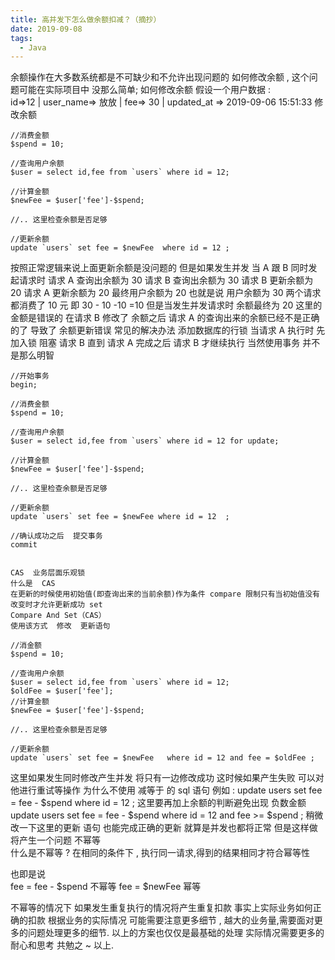 ```yaml
---
title: 高并发下怎么做余额扣减？（摘抄）
date: 2019-09-08
tags:
  - Java
---
```


余额操作在大多数系统都是不可缺少和不允许出现问题的 如何修改余额 , 这个问题可能在实际项目中 没那么简单;
如何修改余额
假设一个用户数据 :  
id⇒12 | user_name⇒ 放放 | fee⇒ 30 | updated_at ⇒ 2019-09-06 15:51:33
修改余额

```
//消费金额
$spend = 10;

//查询用户余额
$user = select id,fee from `users` where id = 12;

//计算金额
$newFee = $user['fee']-$spend;

//.. 这里检查余额是否足够

//更新余额
update `users` set fee = $newFee  where id = 12 ;
```

按照正常逻辑来说上面更新余额是没问题的
但是如果发生并发 当 A 跟 B 同时发起请求时
请求 A 查询出余额为 30
请求 B 查询出余额为 30
请求 B 更新余额为 20
请求 A 更新余额为 20
最终用户余额为 20
也就是说 用户余额为 30 两个请求都消费了 10 元 即 30 - 10 -10 =10 但是当发生并发请求时 余额最终为 20 这里的金额是错误的
在请求 B 修改了 余额之后 请求 A 的查询出来的余额已经不是正确的了 导致了 余额更新错误
常见的解决办法 添加数据库的行锁
当请求 A 执行时 先加入锁 阻塞 请求 B 直到 请求 A 完成之后 请求 B 才继续执行
当然使用事务 并不是那么明智

```
//开始事务
begin;

//消费金额
$spend = 10;

//查询用户余额
$user = select id,fee from `users` where id = 12 for update;

//计算金额
$newFee = $user['fee']-$spend;

//.. 这里检查余额是否足够

//更新余额
update `users` set fee = $newFee where id = 12  ;

//确认成功之后  提交事务
commit


CAS  业务层面乐观锁
什么是  CAS
在更新的时候使用初始值(即查询出来的当前余额)作为条件 compare 限制只有当初始值没有改变时才允许更新成功 set
Compare And Set（CAS）
使用该方式  修改  更新语句

//消金额
$spend = 10;

//查询用户余额
$user = select id,fee from `users` where id = 12;
$oldFee = $user['fee'];
//计算金额
$newFee = $user['fee']-$spend;

//.. 这里检查余额是否足够

//更新余额
update `users` set fee = $newFee   where id = 12 and fee = $oldFee ;
```

这里如果发生同时修改产生并发 将只有一边修改成功 这时候如果产生失败 可以对他进行重试等操作
为什么不使用 减等于 的 sql 语句
例如 :
update users set fee = fee - $spend where id = 12 ;
这里要再加上余额的判断避免出现  负数金额
update users set fee = fee - $spend where id = 12 and fee >= \$spend ;
稍微改一下这里的更新 语句 也能完成正确的更新 就算是并发也都将正常
但是这样做将产生一个问题 不幂等  
什么是不幂等 ?
在相同的条件下 , 执行同一请求,得到的结果相同才符合幂等性

也即是说  
fee = fee - $spend  不幂等
fee = $newFee 幂等

不幂等的情况下 如果发生重复执行的情况将产生重复扣款
事实上实际业务如何正确的扣款 根据业务的实际情况 可能需要注意更多细节 , 越大的业务量,需要面对更多的问题处理更多的细节. 以上的方案也仅仅是最基础的处理 实际情况需要更多的耐心和思考 共勉之 ~
以上.
